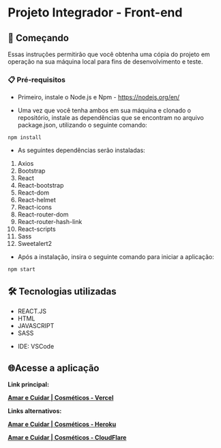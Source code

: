 # Projeto Integrador - Front-end

## 🚀 Começando

Essas instruções permitirão que você obtenha uma cópia do projeto em operação na sua máquina local para fins de desenvolvimento e teste.

### 📋 Pré-requisitos

- Primeiro, instale o Node.js e Npm - https://nodejs.org/en/

- Uma vez que você tenha ambos em sua máquina e clonado o repositório, instale as dependências que se encontram no arquivo package.json, utilizando o seguinte comando:

```
npm install
```

- As seguintes dependências serão instaladas:

1. Axios
2. Bootstrap
3. React
4. React-bootstrap
5. React-dom
6. React-helmet
7. React-icons
8. React-router-dom
9. React-router-hash-link
10. React-scripts
11. Sass
12. Sweetalert2

- Após a instalação, insira o seguinte comando para iniciar a aplicação:

```
npm start
```

## 🛠️ Tecnologias utilizadas

* REACT.JS
* HTML
* JAVASCRIPT
* SASS

- IDE: VSCode



## 🌐Acesse a aplicação

**Link principal:**

**[Amar e Cuidar | Cosméticos - Vercel](https://amar-e-cuidar-two.vercel.app/)**



**Links alternativos:**

**[Amar e Cuidar | Cosméticos - Heroku](https://ctd-ecommerce-front.herokuapp.com/)** 

**[Amar e Cuidar | Cosméticos - CloudFlare](https://ctd-ecommerce-front.pages.dev/)**

